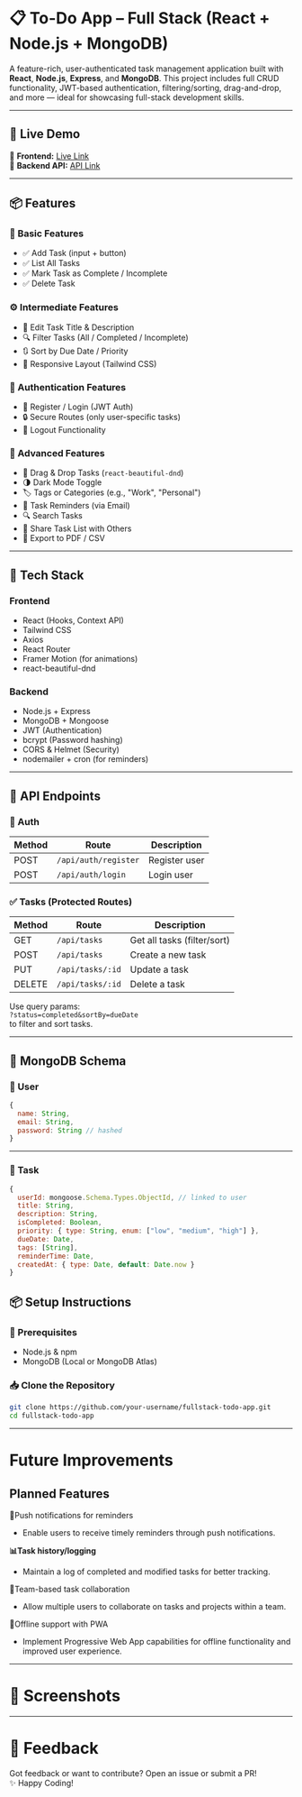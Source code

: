 # 📋 To-Do App – Full Stack (React + Node.js + MongoDB)

A feature-rich, user-authenticated task management application built with **React**, **Node.js**, **Express**, and **MongoDB**. This project includes full CRUD functionality, JWT-based authentication, filtering/sorting, drag-and-drop, and more — ideal for showcasing full-stack development skills.

---

## 🚀 Live Demo

🔗 **Frontend:** [Live Link](https://your-frontend-link.vercel.app)  
🔗 **Backend API:** [API Link](https://your-backend-api.onrender.com)

---

## 📦 Features

### 🌱 Basic Features
- ✅ Add Task (input + button)
- ✅ List All Tasks
- ✅ Mark Task as Complete / Incomplete
- ✅ Delete Task

### ⚙️ Intermediate Features
- 📝 Edit Task Title & Description
- 🔍 Filter Tasks (All / Completed / Incomplete)
- 🔃 Sort by Due Date / Priority
- 📱 Responsive Layout (Tailwind CSS)

### 🔐 Authentication Features
- 👤 Register / Login (JWT Auth)
- 🔒 Secure Routes (only user-specific tasks)
- 🚪 Logout Functionality

### 🚀 Advanced Features
- 🟰 Drag & Drop Tasks (`react-beautiful-dnd`)
- 🌗 Dark Mode Toggle
- 🏷️ Tags or Categories (e.g., "Work", "Personal")
- 🔔 Task Reminders (via Email)
- 🔍 Search Tasks
- 🤝 Share Task List with Others
- 📁 Export to PDF / CSV

---

## 🧱 Tech Stack

### Frontend
- React (Hooks, Context API)
- Tailwind CSS
- Axios
- React Router
- Framer Motion (for animations)
- react-beautiful-dnd

### Backend
- Node.js + Express
- MongoDB + Mongoose
- JWT (Authentication)
- bcrypt (Password hashing)
- CORS & Helmet (Security)
- nodemailer + cron (for reminders)

---

## 🔐 API Endpoints

### 🧾 Auth
| Method | Route             | Description     |
|--------|------------------|-----------------|
| POST   | `/api/auth/register` | Register user  |
| POST   | `/api/auth/login`    | Login user     |

### ✅ Tasks (Protected Routes)
| Method | Route               | Description        |
|--------|--------------------|--------------------|
| GET    | `/api/tasks`        | Get all tasks (filter/sort) |
| POST   | `/api/tasks`        | Create a new task  |
| PUT    | `/api/tasks/:id`    | Update a task      |
| DELETE | `/api/tasks/:id`    | Delete a task      |

Use query params:  
`?status=completed&sortBy=dueDate`  
to filter and sort tasks.

---

## 🧩 MongoDB Schema

### 🔐 User
```js
{
  name: String,
  email: String,
  password: String // hashed
}
```
---
### 📝 Task
```js
{
  userId: mongoose.Schema.Types.ObjectId, // linked to user
  title: String,
  description: String,
  isCompleted: Boolean,
  priority: { type: String, enum: ["low", "medium", "high"] },
  dueDate: Date,
  tags: [String],
  reminderTime: Date,
  createdAt: { type: Date, default: Date.now }
}
```
## 📦 Setup Instructions

### 🔧 Prerequisites

- Node.js & npm
- MongoDB (Local or MongoDB Atlas)
### 📥 Clone the Repository

```bash
git clone https://github.com/your-username/fullstack-todo-app.git
cd fullstack-todo-app
```
---
# Future Improvements

## Planned Features

🔔Push notifications for reminders
 - Enable users to receive timely reminders through push notifications.

**📊Task history/logging**  
 - Maintain a log of completed and modified tasks for better tracking.

👥Team-based task collaboration 
 - Allow multiple users to collaborate on tasks and projects within a team.

📱Offline support with PWA
 - Implement Progressive Web App capabilities for offline functionality and improved user experience.

---
# 📸 Screenshots
---
# 💬 Feedback

Got feedback or want to contribute? Open an issue or submit a PR!  
✨ Happy Coding!
